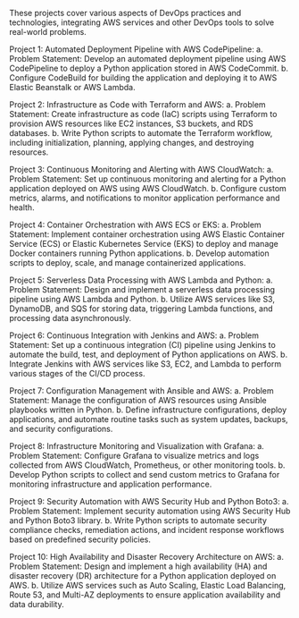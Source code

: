 These projects cover various aspects of DevOps practices and technologies, integrating AWS services and other DevOps tools to solve real-world problems.

Project 1: Automated Deployment Pipeline with AWS CodePipeline:
a. Problem Statement: Develop an automated deployment pipeline using AWS CodePipeline to deploy a Python application stored in AWS CodeCommit.
b. Configure CodeBuild for building the application and deploying it to AWS Elastic Beanstalk or AWS Lambda.

Project 2: Infrastructure as Code with Terraform and AWS:
a. Problem Statement: Create infrastructure as code (IaC) scripts using Terraform to provision AWS resources like EC2 instances, S3 buckets, and RDS databases.
b. Write Python scripts to automate the Terraform workflow, including initialization, planning, applying changes, and destroying resources.

Project 3: Continuous Monitoring and Alerting with AWS CloudWatch:
a. Problem Statement: Set up continuous monitoring and alerting for a Python application deployed on AWS using AWS CloudWatch.
b. Configure custom metrics, alarms, and notifications to monitor application performance and health.

Project 4: Container Orchestration with AWS ECS or EKS:
a. Problem Statement: Implement container orchestration using AWS Elastic Container Service (ECS) or Elastic Kubernetes Service (EKS) to deploy and manage Docker containers running Python applications.
b. Develop automation scripts to deploy, scale, and manage containerized applications.

Project 5: Serverless Data Processing with AWS Lambda and Python:
a. Problem Statement: Design and implement a serverless data processing pipeline using AWS Lambda and Python.
b. Utilize AWS services like S3, DynamoDB, and SQS for storing data, triggering Lambda functions, and processing data asynchronously.

Project 6: Continuous Integration with Jenkins and AWS:
a. Problem Statement: Set up a continuous integration (CI) pipeline using Jenkins to automate the build, test, and deployment of Python applications on AWS.
b. Integrate Jenkins with AWS services like S3, EC2, and Lambda to perform various stages of the CI/CD process.

Project 7: Configuration Management with Ansible and AWS:
a. Problem Statement: Manage the configuration of AWS resources using Ansible playbooks written in Python.
b. Define infrastructure configurations, deploy applications, and automate routine tasks such as system updates, backups, and security configurations.

Project 8: Infrastructure Monitoring and Visualization with Grafana:
a. Problem Statement: Configure Grafana to visualize metrics and logs collected from AWS CloudWatch, Prometheus, or other monitoring tools.
b. Develop Python scripts to collect and send custom metrics to Grafana for monitoring infrastructure and application performance.

Project 9: Security Automation with AWS Security Hub and Python Boto3:
a. Problem Statement: Implement security automation using AWS Security Hub and Python Boto3 library.
b. Write Python scripts to automate security compliance checks, remediation actions, and incident response workflows based on predefined security policies.

Project 10: High Availability and Disaster Recovery Architecture on AWS:
a. Problem Statement: Design and implement a high availability (HA) and disaster recovery (DR) architecture for a Python application deployed on AWS.
b. Utilize AWS services such as Auto Scaling, Elastic Load Balancing, Route 53, and Multi-AZ deployments to ensure application availability and data durability.

